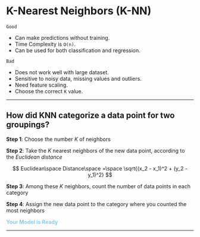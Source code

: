 # K-Nearest Neighbors (K-NN)

`Good`
- Can make predictions without training.
- Time Complexity is `O(n)`.
- Can be used for both classification and regression.

`Bad`
- Does not work well with large dataset.
- Sensitive to noisy data, missing values and outliers.
- Need feature scaling.
- Choose the correct `K` value.
<hr>

## How did KNN categorize a data point for two groupings?

**Step 1**: Choose the number *K* of neighbors

**Step 2**: Take the *K* nearest neighbors of the new data point, according to the *Euclidean distance*

$$ Euclidean\space Distance\space =\space \sqrt{(x_2 - x_1)^2 + (y_2 - y_1)^2} $$

**Step 3**: Among these *K* neighbors, count the number of data points in each category

**Step 4**: Assign the new data point to the category where you counted the most neighbors

<span style="color: skyblue">**Your Model is Ready**</span>
<hr>
